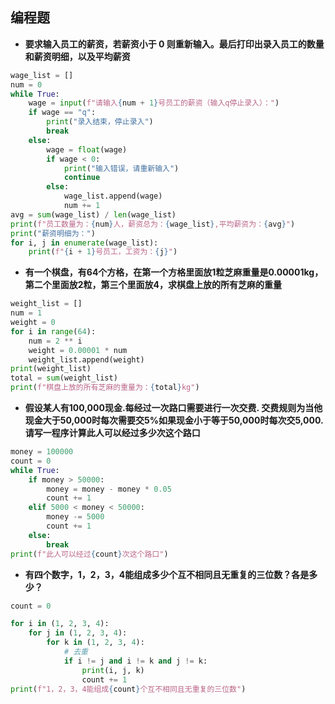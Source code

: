 ## 编程题

- **要求输入员工的薪资，若薪资小于 0 则重新输入。最后打印出录入员工的数量和薪资明细，以及平均薪资**


```python
wage_list = []
num = 0
while True:
    wage = input(f"请输入{num + 1}号员工的薪资（输入q停止录入）：")
    if wage == "q":
        print("录入结束，停止录入")
        break
    else:
        wage = float(wage)
        if wage < 0:
            print("输入错误，请重新输入")
            continue
        else:
            wage_list.append(wage)
            num += 1
avg = sum(wage_list) / len(wage_list)
print(f"员工数量为：{num}人，薪资总为：{wage_list},平均薪资为：{avg}")
print("薪资明细为：")
for i, j in enumerate(wage_list):
    print(f"{i + 1}号员工，工资为：{j}")
```

- **有一个棋盘，有64个方格，在第一个方格里面放1粒芝麻重量是0.00001kg，第二个里面放2粒，第三个里面放4，求棋盘上放的所有芝麻的重量**


```python
weight_list = []
num = 1
weight = 0
for i in range(64):
    num = 2 ** i
    weight = 0.00001 * num
    weight_list.append(weight)
print(weight_list)
total = sum(weight_list)
print(f"棋盘上放的所有芝麻的重量为：{total}kg")
```

- **假设某人有100,000现金.每经过一次路口需要进行一次交费. 交费规则为当他现金大于50,000时每次需要交5%如果现金小于等于50,000时每次交5,000.请写一程序计算此人可以经过多少次这个路口**


```python
money = 100000
count = 0
while True:
    if money > 50000:
        money = money - money * 0.05
        count += 1
    elif 5000 < money < 50000:
        money -= 5000
        count += 1
    else:
        break
print(f"此人可以经过{count}次这个路口")
```

- **有四个数字，1，2，3，4能组成多少个互不相同且无重复的三位数？各是多少？**

```python
count = 0

for i in (1, 2, 3, 4):
    for j in (1, 2, 3, 4):
        for k in (1, 2, 3, 4):
            # 去重
            if i != j and i != k and j != k:
                print(i, j, k)
                count += 1
print(f"1，2，3，4能组成{count}个互不相同且无重复的三位数")
```



